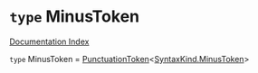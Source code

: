 # `type` MinusToken

[Documentation Index](../README.md)

`type` MinusToken = [PunctuationToken](../private.interface.PunctuationToken/README.md)\<[SyntaxKind.MinusToken](../private.enum.SyntaxKind/README.md#minustoken--41)>